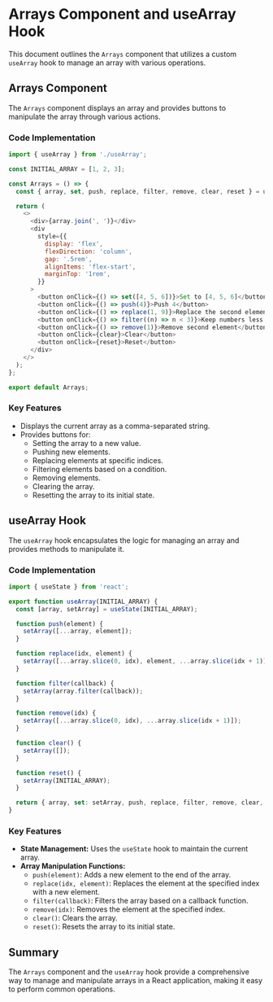 # Arrays Component and useArray Hook

This document outlines the `Arrays` component that utilizes a custom `useArray` hook to manage an array with various operations.

## Arrays Component

The `Arrays` component displays an array and provides buttons to manipulate the array through various actions.

### Code Implementation

```javascript
import { useArray } from './useArray';

const INITIAL_ARRAY = [1, 2, 3];

const Arrays = () => {
  const { array, set, push, replace, filter, remove, clear, reset } = useArray(INITIAL_ARRAY);

  return (
    <>
      <div>{array.join(', ')}</div>
      <div
        style={{
          display: 'flex',
          flexDirection: 'column',
          gap: '.5rem',
          alignItems: 'flex-start',
          marginTop: '1rem',
        }}
      >
        <button onClick={() => set([4, 5, 6])}>Set to [4, 5, 6]</button>
        <button onClick={() => push(4)}>Push 4</button>
        <button onClick={() => replace(1, 9)}>Replace the second element with 9</button>
        <button onClick={() => filter((n) => n < 3)}>Keep numbers less than 3</button>
        <button onClick={() => remove(1)}>Remove second element</button>
        <button onClick={clear}>Clear</button>
        <button onClick={reset}>Reset</button>
      </div>
    </>
  );
};

export default Arrays;
```

### Key Features

- Displays the current array as a comma-separated string.
- Provides buttons for:
  - Setting the array to a new value.
  - Pushing new elements.
  - Replacing elements at specific indices.
  - Filtering elements based on a condition.
  - Removing elements.
  - Clearing the array.
  - Resetting the array to its initial state.

## useArray Hook

The `useArray` hook encapsulates the logic for managing an array and provides methods to manipulate it.

### Code Implementation

```javascript
import { useState } from 'react';

export function useArray(INITIAL_ARRAY) {
  const [array, setArray] = useState(INITIAL_ARRAY);

  function push(element) {
    setArray([...array, element]);
  }

  function replace(idx, element) {
    setArray([...array.slice(0, idx), element, ...array.slice(idx + 1)]);
  }

  function filter(callback) {
    setArray(array.filter(callback));
  }

  function remove(idx) {
    setArray([...array.slice(0, idx), ...array.slice(idx + 1)]);
  }

  function clear() {
    setArray([]);
  }

  function reset() {
    setArray(INITIAL_ARRAY);
  }

  return { array, set: setArray, push, replace, filter, remove, clear, reset };
}
```

### Key Features

- **State Management:** Uses the `useState` hook to maintain the current array.
- **Array Manipulation Functions:**
  - `push(element)`: Adds a new element to the end of the array.
  - `replace(idx, element)`: Replaces the element at the specified index with a new element.
  - `filter(callback)`: Filters the array based on a callback function.
  - `remove(idx)`: Removes the element at the specified index.
  - `clear()`: Clears the array.
  - `reset()`: Resets the array to its initial state.

## Summary

The `Arrays` component and the `useArray` hook provide a comprehensive way to manage and manipulate arrays in a React application, making it easy to perform common operations.
